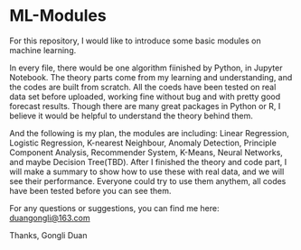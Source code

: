 # ML-Modules

For this repository, I would like to introduce some basic modules on machine learning. 

In every file, there would be one algorithm fiinished by Python, in Jupyter Notebook. The theory parts come from my learning and understanding, and the codes are built from scratch. All the coeds have been tested on real data set before uploaded, working fine without bug and with pretty good forecast results. Though there are many great packages in Python or R, I believe it would be helpful to understand the theory behind them.

And the following is my plan, the modules are including: Linear Regression, Logistic Regression, K-nearest Neighbour, Anomaly Detection, Principle Component Analysis, Recommender System, K-Means, Neural Networks, and maybe Decision Tree(TBD). After I finished the theory and code part, I will make a summary to show how to use these with real data, and we will see their performance. Everyone could try to use them anythem, all codes have been tested before you can see them.

For any questions or suggestions, you can find me here:
duangongli@163.com

Thanks,
Gongli Duan
